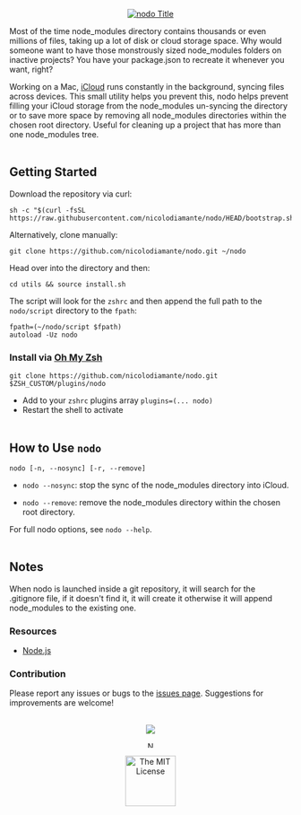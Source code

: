 <p align="center"><a href="#"><img src="https://user-images.githubusercontent.com/48920263/163709998-10d46c9c-9ab9-404e-8940-2123300ad82e.png" draggable="false" ondragstart="return false;" alt="nodo Title" title="nodo" /></a></p>

Most of the time node_modules directory contains thousands or even millions
of files, taking up a lot of disk or cloud storage space. Why would someone
want to have those monstrously sized node_modules folders on inactive
projects? You have your package.json to recreate it whenever you want, right?

Working on a Mac, [iCloud][apple-icloud] runs constantly in the background,
syncing files across devices. This small utility helps you prevent this, nodo
helps prevent filling your iCloud storage from the node_modules un-syncing
the directory or to save more space by removing all node_modules directories
within the chosen root directory. Useful for cleaning up a project that has
more than one node_modules tree.
<br/><br/>

## Getting Started

Download the repository via curl:

```shell
sh -c "$(curl -fsSL https://raw.githubusercontent.com/nicolodiamante/nodo/HEAD/bootstrap.sh)"
```

Alternatively, clone manually:

```shell
git clone https://github.com/nicolodiamante/nodo.git ~/nodo
```

Head over into the directory and then:

```shell
cd utils && source install.sh
```

The script will look for the `zshrc` and then append the full path to the
`nodo/script` directory to the `fpath`:

```shell
fpath=(~/nodo/script $fpath)
autoload -Uz nodo
```

### Install via [Oh My Zsh][ohmyzsh]

```shell
git clone https://github.com/nicolodiamante/nodo.git $ZSH_CUSTOM/plugins/nodo
```

- Add to your `zshrc` plugins array `plugins=(... nodo)`
- Restart the shell to activate
<br/><br/>

## How to Use `nodo`

```shell
nodo [-n, --nosync] [-r, --remove]
```

- `nodo --nosync`: stop the sync of the node_modules directory into iCloud.

- `nodo --remove`: remove the node_modules directory within the chosen
root directory.

For full nodo options, see `nodo --help`.<br/><br/>

## Notes

When nodo is launched inside a git repository, it will search for the
.gitignore file, if it doesn't find it, it will create it otherwise it
will append node_modules to the existing one.

### Resources

- [Node.js][node-modules]

### Contribution

Please report any issues or bugs to the [issues page][issues]. Suggestions for
improvements are welcome!<br/><br/>

<p align="center"><a href="#"><img src="https://user-images.githubusercontent.com/48920263/113406768-5a164900-93ac-11eb-94a7-09377a52bf53.png" draggable="false" ondragstart="return false;" /></a></p>

<p align="center"><a href="https://github.com/nicolodiamante" target="_blank"><img src="https://user-images.githubusercontent.com/48920263/113433823-31a84200-93e0-11eb-9ffb-9111b389ef2f.png" draggable="false" ondragstart="return false;" alt="Nicol&#242; Diamante Portfolio" title="Nicol&#242; Diamante" width="11px" /></a></p>

<p align="center"><a href="https://github.com/nicolodiamante/nodo/blob/main/LICENSE.md" target="_blank"><img src="https://user-images.githubusercontent.com/48920263/110947109-06ca5100-8340-11eb-99cf-8d245044b8a3.png" draggable="false" ondragstart="return false;" alt="The MIT License" title="The MIT License (MIT)" width="90px" /></a></p>

<!-- Link labels: -->
[apple-icloud]: https://www.apple.com/icloud/
[ohmyzsh]: https://github.com/robbyrussell/oh-my-zsh/
[node-modules]: https://nodejs.org/api/modules.html
[issues]: https://github.com/nicolodiamante/nodo/issues
